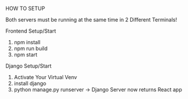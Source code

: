 HOW TO SETUP


Both servers must be running at the same time in 2 Different Terminals!

Frontend Setup/Start
1. npm install
2. npm run build 
3. npm start    



Django Setup/Start
1. Activate Your Virtual Venv 
2. install django
3. python manage.py runserver -> Django Server now returns React app 
